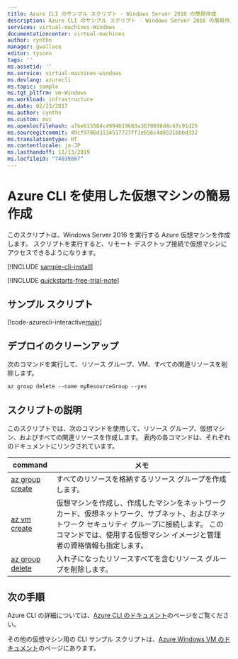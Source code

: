 ```yaml
---
title: Azure CLI のサンプル スクリプト - Windows Server 2016 の簡易作成
description: Azure CLI のサンプル スクリプト - Windows Server 2016 の簡易作成
services: virtual-machines-Windows
documentationcenter: virtual-machines
author: cynthn
manager: gwallace
editor: tysonn
tags: ''
ms.assetid: ''
ms.service: virtual-machines-windows
ms.devlang: azurecli
ms.topic: sample
ms.tgt_pltfrm: vm-Windows
ms.workload: infrastructure
ms.date: 02/23/2017
ms.author: cynthn
ms.custom: mvc
ms.openlocfilehash: a7be615584c4994619683a3670898d4c47c91d25
ms.sourcegitcommit: 49cf9786d3134517727ff1e656c4d8531bbbd332
ms.translationtype: HT
ms.contentlocale: ja-JP
ms.lasthandoff: 11/13/2019
ms.locfileid: "74039887"
---
```

# <a name="quick-create-a-virtual-machine-with-the-azure-cli"></a>Azure CLI を使用した仮想マシンの簡易作成

このスクリプトは、Windows Server 2016 を実行する Azure 仮想マシンを作成します。 スクリプトを実行すると、リモート デスクトップ接続で仮想マシンにアクセスできるようになります。

[!INCLUDE [sample-cli-install](../../../includes/sample-cli-install.md)]

[!INCLUDE [quickstarts-free-trial-note](../../../includes/quickstarts-free-trial-note.md)]

## <a name="sample-script"></a>サンプル スクリプト

[!code-azurecli-interactive[main](../../../cli_scripts/virtual-machine/create-vm-quick/create-windows-vm-quick.sh "Quick Create VM")]

## <a name="clean-up-deployment"></a>デプロイのクリーンアップ 

次のコマンドを実行して、リソース グループ、VM、すべての関連リソースを削除します。

```azurecli-interactive 
az group delete --name myResourceGroup --yes
```

## <a name="script-explanation"></a>スクリプトの説明

このスクリプトでは、次のコマンドを使用して、リソース グループ、仮想マシン、およびすべての関連リソースを作成します。 表内の各コマンドは、それぞれのドキュメントにリンクされています。

| command | メモ |
|---|---|
| [az group create](https://docs.microsoft.com/cli/azure/group) | すべてのリソースを格納するリソース グループを作成します。 |
| [az vm create](https://docs.microsoft.com/cli/azure/vm) | 仮想マシンを作成し、作成したマシンをネットワーク カード、仮想ネットワーク、サブネット、およびネットワーク セキュリティ グループに接続します。 このコマンドでは、使用する仮想マシン イメージと管理者の資格情報も指定します。  |
| [az group delete](https://docs.microsoft.com/cli/azure/vm/extension) | 入れ子になったリソースすべてを含むリソース グループを削除します。 |

## <a name="next-steps"></a>次の手順

Azure CLI の詳細については、[Azure CLI のドキュメント](https://docs.microsoft.com/cli/azure)のページをご覧ください。

その他の仮想マシン用の CLI サンプル スクリプトは、[Azure Windows VM のドキュメント](../windows/cli-samples.md?toc=%2fazure%2fvirtual-machines%2fwindows%2ftoc.json)のページにあります。
